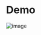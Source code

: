 # Demo 
![image](https://user-images.githubusercontent.com/130557913/231443086-44eecddd-ab8e-4c77-92c7-9fc3e358efd1.png)
